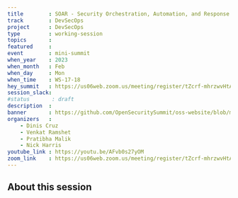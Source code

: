 ```yaml
---
title        : SOAR - Security Orchestration, Automation, and Response (Panel)  
track        : DevSecOps
project      : DevSecOps
type         : working-session
topics       :
featured     :
event        : mini-summit
when_year    : 2023
when_month   : Feb
when_day     : Mon
when_time    : WS-17-18
hey_summit   : https://us06web.zoom.us/meeting/register/tZcrf-mhrzwvHtAgtgB4kWBa2Y24gcuvZJFa
session_slack:
#status       : draft
description  :
banner       : https://github.com/OpenSecuritySummit/oss-website/blob/main/content/sessions/2023/mini-summits/Feb/SOAR.png?raw=true
organizers   :
    - Dinis Cruz
    - Venkat Ramshet
    - Pratibha Malik
    - Nick Harris
youtube_link : https://youtu.be/AFvb0s27yOM 
zoom_link    : https://us06web.zoom.us/meeting/register/tZcrf-mhrzwvHtAgtgB4kWBa2Y24gcuvZJFa
---
```


## About this session
